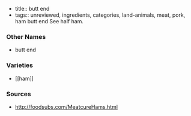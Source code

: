 - title:: butt end
- tags:: unreviewed, ingredients, categories, land-animals, meat, pork, ham
butt end See half ham.

### Other Names

* butt end

### Varieties

* [[ham]]

### Sources
* http://foodsubs.com/MeatcureHams.html
